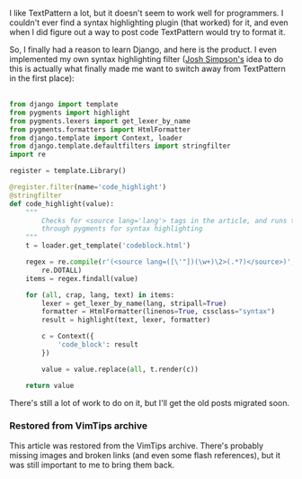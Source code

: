 <!-- :metadata:

title: Converting from TextPattern to Django
tags: Random, Django
publishedAt: 2007-10-29T23:33:32-07:00
summary:

I like TextPattern a lot, but it doesn't seem to work well for programmers.  I
couldn't ever find a syntax highlighting plugin (that worked) for it, and even
when I did figure out a way to post code TextPattern would try to format it.

So, I finally had a reason to learn Django, and here is the
product.  I even implemented my own syntax highlighting filter (<a
href='http://stderr.ws'>Josh Simpson's</a> idea to do this is actually what
finally made me want to switch away from TextPattern in the first place):

-->

I like TextPattern a lot, but it doesn't seem to work well for programmers.  I
couldn't ever find a syntax highlighting plugin (that worked) for it, and even
when I did figure out a way to post code TextPattern would try to format it.

So, I finally had a reason to learn Django, and here is the
product.  I even implemented my own syntax highlighting filter (<a
href='http://stderr.ws'>Josh Simpson's</a> idea to do this is actually what
finally made me want to switch away from TextPattern in the first place): <br
/><br />

```python
from django import template
from pygments import highlight
from pygments.lexers import get_lexer_by_name
from pygments.formatters import HtmlFormatter
from django.template import Context, loader
from django.template.defaultfilters import stringfilter
import re

register = template.Library()

@register.filter(name='code_highlight')
@stringfilter
def code_highlight(value):
    """
        Checks for <source lang='lang'> tags in the article, and runs them
        through pygments for syntax highlighting
    """
    t = loader.get_template('codeblock.html')

    regex = re.compile(r'(<source lang=([\'"])(\w+)\2>(.*?)</source>)',
        re.DOTALL)
    items = regex.findall(value)

    for (all, crap, lang, text) in items:
        lexer = get_lexer_by_name(lang, stripall=True)
        formatter = HtmlFormatter(linenos=True, cssclass="syntax")
        result = highlight(text, lexer, formatter)

        c = Context({
            'code_block': result
        })

        value = value.replace(all, t.render(c))

    return value
```

There's still a lot of work to do on it, but I'll get the old posts migrated soon.

<div class="restored-from-archive">
  <h3>Restored from VimTips archive</h3>
  <p>
  This article was restored from the VimTips archive. There's probably
  missing images and broken links (and even some flash references), but it
  was still important to me to bring them back.
  </p>
</div>
